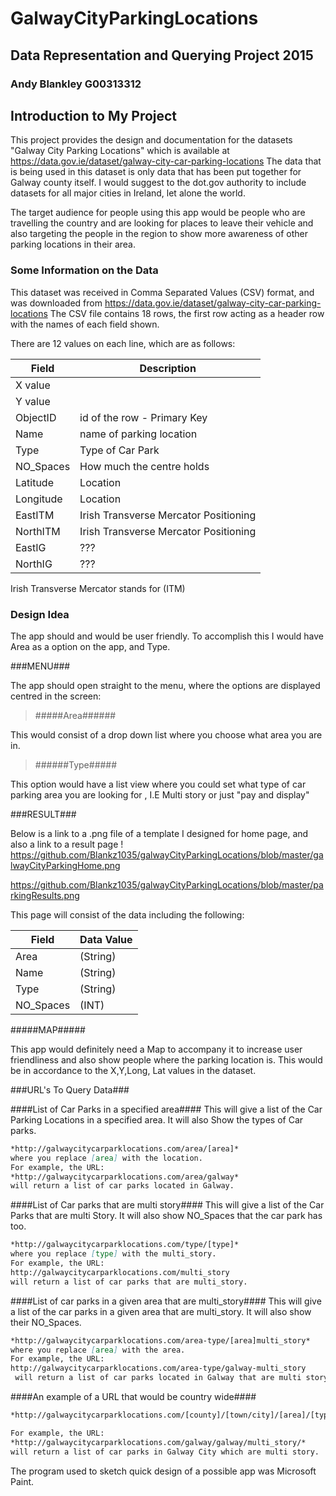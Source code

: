 # GalwayCityParkingLocations

## Data Representation and Querying Project 2015

### Andy Blankley G00313312

## Introduction to My Project

This project provides the design and documentation for the datasets "Galway City Parking Locations"
which is available at https://data.gov.ie/dataset/galway-city-car-parking-locations
The data that is being used in this dataset is only data that has been put together for Galway county itself. I would suggest to the dot.gov authority to include datasets for all major cities in Ireland, let alone the world.

The target audience for people using this app would be people who are travelling the country and are looking for places to leave their vehicle and also targeting the people in the region to show more awareness of other parking locations in their area.

### Some Information on the Data

This dataset was received in Comma Separated Values (CSV) format, and was downloaded from https://data.gov.ie/dataset/galway-city-car-parking-locations
The CSV file contains 18 rows, the first row acting as a header row with the names of each field shown.

There are 12 values on each line, which are as follows:

Field | Description
------|------------
X value | 
Y value |
ObjectID | id of the row - Primary Key
Name | name of parking location
Type | Type of Car Park
NO_Spaces | How much the centre holds
Latitude | Location
Longitude | Location
EastITM | Irish Transverse Mercator Positioning
NorthITM | Irish Transverse Mercator Positioning
EastIG | ??? 
NorthIG | ???

  Irish Transverse Mercator stands for (ITM)
  
### Design Idea

The app should and would be user friendly. To accomplish this I would have Area as a option on the app, and Type.

###MENU###

The app should open straight to the menu, where the options are displayed centred in the screen:

> #####Area######
 
This would consist of a drop down list where you choose what area you are in.
 
> ######Type#####

This option would have a list view where you could set what type of car parking area you are looking for , I.E Multi story or just "pay and display"

###RESULT###

Below is a link to a .png file of a template I designed for home page, and also a link to a result page !
https://github.com/Blankz1035/galwayCityParkingLocations/blob/master/galwayCityParkingHome.png

https://github.com/Blankz1035/galwayCityParkingLocations/blob/master/parkingResults.png

This page will consist of the data including the following:

Field | Data Value
------|------------
Area | (String)
Name | (String)
Type | (String)
NO_Spaces | (INT)

#####MAP#####

This app would definitely need a Map to accompany it to increase user friendliness and also show people where the parking location is. This would be in accordance to the X,Y,Long, Lat values in the dataset. 

###URL's To Query Data###

####List of Car Parks in a specified area####
This will give a list of the Car Parking Locations in a specified area. It will also Show the types of Car parks.

```markdown
*http://galwaycitycarparklocations.com/area/[area]*
where you replace [area] with the location.
For example, the URL:
*http://galwaycitycarparklocations.com/area/galway*
will return a list of car parks located in Galway.
```

####List of Car parks that are multi story####
This will give a list of the Car Parks that are multi Story. 
It will also show NO_Spaces that the car park has too.

```markdown
*http://galwaycitycarparklocations.com/type/[type]*
where you replace [type] with the multi_story.
For example, the URL:
http://galwaycitycarparklocations.com/multi_story
will return a list of car parks that are multi_story.
```

####List of car parks in a given area that are multi_story####
This will give a list of the car parks in a given area that are multi_story. It will also show their NO_Spaces.

```markdown
*http://galwaycitycarparklocations.com/area-type/[area]multi_story*
where you replace [area] with the area.
For example, the URL:
http://galwaycitycarparklocations.com/area-type/galway-multi_story
 will return a list of car parks located in Galway that are multi story.
```

####An example of a URL that would be country wide####

```markdown
*http://galwaycitycarparklocations.com/[county]/[town/city]/[area]/[type]/*

For example, the URL:
*http://galwaycitycarparklocations.com/galway/galway/multi_story/*
will return a list of car parks in Galway City which are multi story.
```


The program used to sketch quick design of a possible app was Microsoft Paint.